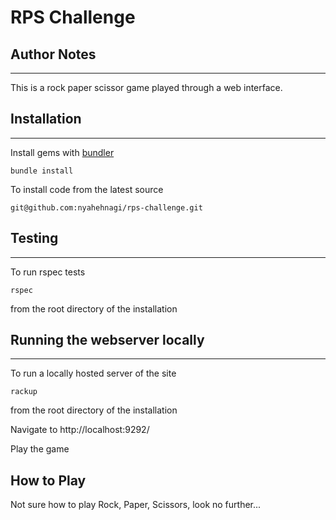 # RPS Challenge

## Author Notes
----------------------
 This is a rock paper scissor game played through a web interface.

## Installation
----------------------
Install gems with [bundler](https://bundler.io/ "bundler") 
~~~~
bundle install 
~~~~
To install code from the latest source
~~~~
git@github.com:nyahehnagi/rps-challenge.git
~~~~
## Testing
-----------------------
To run rspec tests
~~~~
rspec
~~~~
from the root directory of the installation 

## Running the webserver locally
-----------------------
To run a locally hosted server of the site
~~~~
rackup
~~~~
from the root directory of the installation

Navigate to http://localhost:9292/

Play the game

## How to Play

Not sure how to play Rock, Paper, Scissors, look no further...


